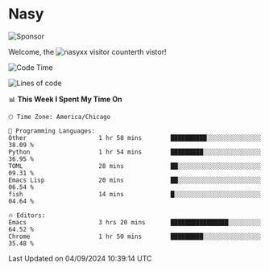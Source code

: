 # Nasy

<!--
<p align="center">
<img height="200" src="https://github-readme-stats.vercel.app/api?username=nasyxx&count_private=true&show_icons=true&theme=dracula&include_all_commits=true"/>
<img height="200" src="https://github-readme-stats.vercel.app/api/top-langs/?username=nasyxx&theme=dracula&hide=html,jupyter+notebook&count_private=true&show_icons=true"/>
</p>

  
----------------
-->

![Sponsor](https://img.shields.io/static/v1.svg?label=Sponsor&message=%E2%9D%A4&logo=GitHub&style=flat&color=pink)
 
Welcome, the ![nasyxx visitor counter](https://count.getloli.com/get/@nasyxx?theme=rule34)th vistor!
 
<!--START_SECTION:waka-->
![Code Time](http://img.shields.io/badge/Code%20Time-4%2C616%20hrs%2034%20mins-blue)

![Lines of code](https://img.shields.io/badge/From%20Hello%20World%20I%27ve%20Written-6.4%20million%20lines%20of%20code-blue)

📊 **This Week I Spent My Time On** 

```text
🕑︎ Time Zone: America/Chicago

💬 Programming Languages: 
Other                    1 hr 58 mins        ██████████░░░░░░░░░░░░░░░   38.09 % 
Python                   1 hr 54 mins        █████████░░░░░░░░░░░░░░░░   36.95 % 
TOML                     28 mins             ██░░░░░░░░░░░░░░░░░░░░░░░   09.31 % 
Emacs Lisp               20 mins             ██░░░░░░░░░░░░░░░░░░░░░░░   06.54 % 
fish                     14 mins             █░░░░░░░░░░░░░░░░░░░░░░░░   04.64 % 

🔥 Editors: 
Emacs                    3 hrs 20 mins       ████████████████░░░░░░░░░   64.52 % 
Chrome                   1 hr 50 mins        █████████░░░░░░░░░░░░░░░░   35.48 % 
```


 Last Updated on 04/09/2024 10:39:14 UTC
<!--END_SECTION:waka-->

<!-- ![visitors](https://visitor-badge.laobi.icu/badge?page_id=nasyxx.nasyxx) -->
